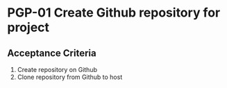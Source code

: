 # PGP-01 Create Github repository for project

## Acceptance Criteria
1. Create repository on Github
2. Clone repository from Github to host